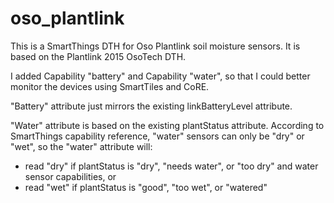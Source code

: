 # oso_plantlink
This is a SmartThings DTH for Oso Plantlink soil moisture sensors.  It is based on the Plantlink 2015 OsoTech DTH. 

I added Capability "battery" and Capability "water", so that I could better monitor the devices using SmartTiles and CoRE.  

"Battery" attribute just mirrors the existing linkBatteryLevel attribute.  

"Water" attribute is based on the existing plantStatus attribute.  According to SmartThings capability reference, "water" sensors can only be  "dry" or "wet", so the "water" attribute will:

* read "dry" if plantStatus is "dry", "needs water", or "too dry" and water sensor capabilities, or
* read "wet" if plantStatus is "good", "too wet", or "watered"
 

